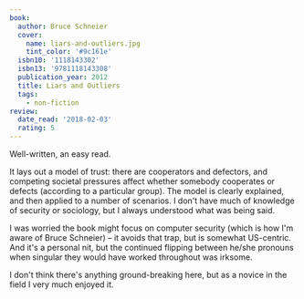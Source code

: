 ```yaml
---
book:
  author: Bruce Schneier
  cover:
    name: liars-and-outliers.jpg
    tint_color: '#9c161e'
  isbn10: '1118143302'
  isbn13: '9781118143308'
  publication_year: 2012
  title: Liars and Outliers
  tags:
    - non-fiction
review:
  date_read: '2018-02-03'
  rating: 5
---
```


Well-written, an easy read.

It lays out a model of trust: there are cooperators and defectors, and competing societal pressures affect whether somebody cooperates or defects (according to a particular group). The model is clearly explained, and then applied to a number of scenarios. I don't have much of knowledge of security or sociology, but I always understood what was being said.

I was worried the book might focus on computer security (which is how I'm aware of Bruce Schneier) – it avoids that trap, but is somewhat US-centric. And it's a personal nit, but the continued flipping between he/she pronouns when singular they would have worked throughout was irksome.

I don't think there's anything ground-breaking here, but as a novice in the field I very much enjoyed it.